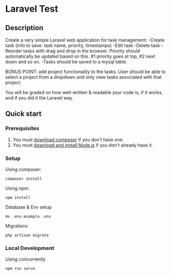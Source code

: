 # Laravel Test

## Description

Create a very simple Laravel web application for task management: -Create task (info to save: task name, priority, timestamps) -Edit task -Delete task -Reorder tasks with drag and drop in the browser. Priority should automatically be updated based on this. #1 priority goes at top, #2 next down and so on. -Tasks should be saved to a mysql table.

BONUS POINT: add project functionality to the tasks. User should be able to select a project from a dropdown and only view tasks associated with that project.

You will be graded on how well-written & readable your code is, if it works, and if you did it the Laravel way.

## Quick start
### Prerequisites

1. You must [download composer](https://getcomposer.org/download) if you don’t have one.
2. You must [download and install Node.js](https://nodejs.org/en/download/) if you don't already have it.

### Setup


Using composer:

```shell
composer install
```

Using npm:

```shell
npm install
```

Database & Env setup

```
mv .env.example .env
```

Migrations

```
php artisan migrate
```

### Local Development
Using concurrently

```
npm run serve
```


